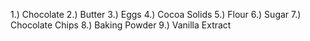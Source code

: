 1.) Chocolate
2.) Butter
3.) Eggs
4.) Cocoa Solids
5.) Flour
6.) Sugar
7.) Chocolate Chips
8.) Baking Powder
9.) Vanilla Extract